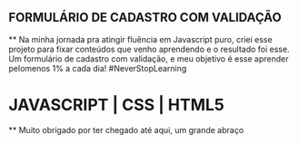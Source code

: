 ## FORMULÁRIO DE CADASTRO COM VALIDAÇÃO

** Na minha jornada pra atingir fluência em Javascript puro, criei esse projeto para fixar conteúdos que venho aprendendo e o resultado foi esse. Um formulário de cadastro com validação, e meu objetivo é esse aprender pelomenos 1% a cada dia!
#NeverStopLearning

# JAVASCRIPT | CSS | HTML5

** Muito obrigado por ter chegado até aqui, um grande abraço